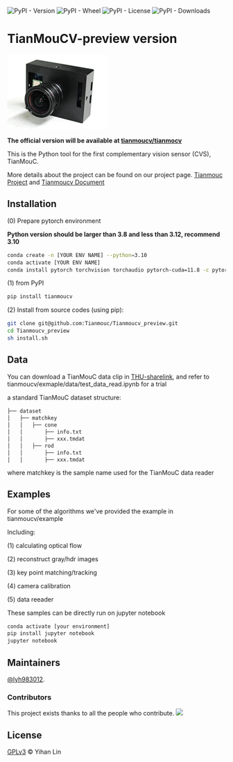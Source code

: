 ![PyPI - Version](https://img.shields.io/pypi/v/tianmoucv) ![PyPI - Wheel](https://img.shields.io/pypi/wheel/tianmoucv) ![PyPI - License](https://img.shields.io/pypi/l/tianmoucv) ![PyPI - Downloads](https://img.shields.io/pypi/dm/tianmoucv) 

# TianMouCV-preview version

![usbmodule](/resources/usb_module.jpg)

**The official version will be available at [tianmoucv/tianmocv](https://github.com/Tianmouc/tianmoucv)**

This is the Python tool for the first complementary vision sensor (CVS), TianMouC.

More details about the project can be found on our project page. [Tianmouc Project](http://www.tianmouc.com:40000) and [Tianmoucv Document](https://lyh983012.github.io/tianmoucv_doc_source/tianmoucv/introduction.html)


## Installation

(0) Prepare pytorch environment

**Python version should be larger than 3.8 and less than 3.12, recommend 3.10**

```bash
conda create -n [YOUR ENV NAME] --python=3.10
conda activate [YOUR ENV NAME]
conda install pytorch torchvision torchaudio pytorch-cuda=11.8 -c pytorch -c nvidia
```

(1) from PyPI

```bash
pip install tianmoucv
```

(2) Install from source codes (using pip):

```bash
git clone git@github.com:Tianmouc/Tianmoucv_preview.git
cd Tianmoucv_preview
sh install.sh
```

## Data

You can download a TianMouC data clip in [THU-sharelink](http://www.tianmouc.cn:38328/index.php/s/xWDkYbxgRYPX2QT/download/fishe8.7z), and refer to tianmoucv/exmaple/data/test_data_read.ipynb for a trial

a standard TianMouC dataset structure:

```
├── dataset
│   ├── matchkey
│   │   ├── cone
│   │       ├── info.txt
│   │       ├── xxx.tmdat
│   │   ├── rod
│   │       ├── info.txt
│   │       ├── xxx.tmdat
```

where matchkey is the sample name used for the TianMouC data reader 

## Examples

For some of the algorithms we've provided the example in tianmoucv/example

Including:

(1) calculating optical flow

(2) reconstruct gray/hdr images

(3) key point matching/tracking

(4) camera calibration

(5) data reeader


These samples can be directly run on jupyter notebook

```bash
conda activate [your environment]
pip install jupyter notebook
jupyter notebook
```

## Maintainers

[@lyh983012](https://github.com/lyh983012).


### Contributors

This project exists thanks to all the people who contribute. 
<a href="https://github.com/Tianmouc/tianmoucv_preview/graphs/contributors"><img src="https://opencollective.com/tianmoucv_preview/contributors.svg?width=890&button=false" /></a>

## License

[GPLv3](LICENSE) © Yihan Lin
